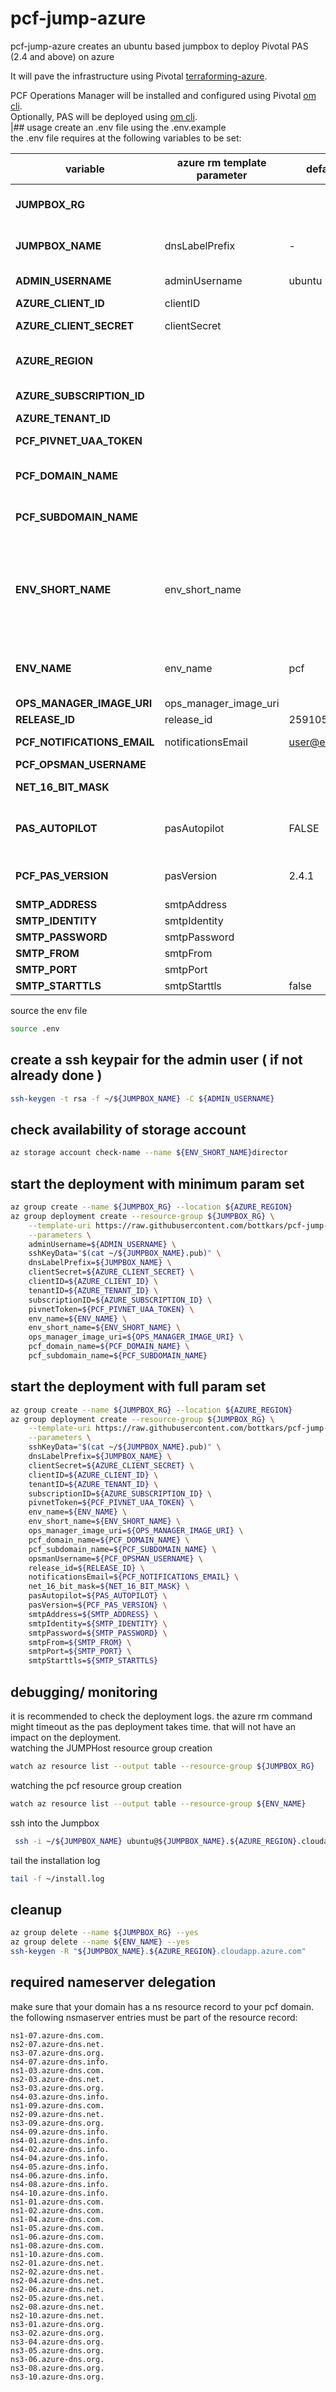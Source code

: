 # pcf-jump-azure

pcf-jump-azure creates an ubuntu based jumpbox to deploy Pivotal PAS (2.4 and above) on azure  

It will pave the infrastructure using Pivotal [terraforming-azure](https://github.com/pivotal-cf/terraforming-azure).  

PCF Operations Manager will be installed and configured using Pivotal [om cli](https://github.com/pivotal-cf/om).  
Optionally, PAS will be deployed using [om cli](https://github.com/pivotal-cf/om).  
|## usage 
create an .env file using the .env.example  
the .env file requires at the following variables to be set:  

| variable                    | azure rm template parameter | default value     | mandatory | description                                                                                                                                                     |
|-----------------------------|-----------------------------|-------------------|-----------|-----------------------------------------------------------------------------------------------------------------------------------------------------------------|
| **JUMPBOX_RG**              |                             |                   | yes       | the name of the ressource group for the JumpBox                                                                                                                 |
| **JUMPBOX_NAME**            | dnsLabelPrefix              | -                 | yes       | the JumpBox hostname , must be unique for the region !                                                                                                          |
| **ADMIN_USERNAME**          | adminUsername               | ubuntu            | no        | the jimpbox os username                                                                                                                                         |
| **AZURE_CLIENT_ID**         | clientID                    |                   | true      | *Azure Service Principal*                                                                                                                                       |
| **AZURE_CLIENT_SECRET**     | clientSecret                |                   |           | *Service Principal client secret*                                                                                                                               |
| **AZURE_REGION**            |                             |                   |           | used from az resource group command, no default                                                                                                                 |
| **AZURE_SUBSCRIPTION_ID**   |                             |                   |           | Your Azure Subscription ID,                                                                                                                                     |
| **AZURE_TENANT_ID**         |                             |                   |           | Your AZURE tenant                                                                                                                                               |
| **PCF_PIVNET_UAA_TOKEN**    |                             |                   | yes       | Your Token from Pivotal Network                                                                                                                                 |
| **PCF_DOMAIN_NAME**         |                             |                   | yes       | the domain your pcf subdomain will be hosted in                                                                                                                 |
| **PCF_SUBDOMAIN_NAME**      |                             |                   | yes       | the subdomain name that will be created in your resource group                                                                                                  |
| **ENV_SHORT_NAME**          | env_short_name              |                   | yes       | *yourshortname* will be used as prefix for storage accounts and other azure resources. make sure you check storage account availability, see further down below |
| **ENV_NAME**                | env_name                    | pcf               |           | *pcf* this name will be prefix for azure resources and you opsman hostname                                                                                      |
| **OPS_MANAGER_IMAGE_URI**   | ops_manager_image_uri       |                   | no        | a 2.4 opsman image url                                                                                                                                          |
| **RELEASE_ID**              | release_id                  | 259105            | no        | **                                                                                                                                                              |
| **PCF_NOTIFICATIONS_EMAIL** | notificationsEmail          | user@example.com" |           | wher to sent PCF Notifications                                                                                                                                  |
| **PCF_OPSMAN_USERNAME**     |                             |                   |           | *opsman*                                                                                                                                                        |
| **NET_16_BIT_MASK**         |                             |                   |           | *10.10* 16 bit network mask, defaul 10.10                                                                                                                       |
| **PAS_AUTOPILOT**           | pasAutopilot                | FALSE             |           | Autoinstall PAS, RABBIT, MYSQL, Spring Service when set to true                                                                                                 |
| **PCF_PAS_VERSION**         | pasVersion                  | 2.4.1             | no        | the version of PAS, must be 2.4.0 or greater                                                                                                                    |
| **SMTP_ADDRESS**            | smtpAddress                 |                   | no        | "mysmtp.example.com"                                                                                                                                            |
| **SMTP_IDENTITY**           | smtpIdentity                |                   | no        | "mysmtpuser"                                                                                                                                                    |
| **SMTP_PASSWORD**           | smtpPassword                |                   | no        | "mysmtppass"                                                                                                                                                    |
| **SMTP_FROM**               | smtpFrom                    |                   | no        | "from@example.com"                                                                                                                                              |
| **SMTP_PORT**               | smtpPort                    |                   | no        | "587"                                                                                                                                                           |
| **SMTP_STARTTLS**           | smtpStarttls                | false             | no        | true or false                                                                                                                                                   |
source the env file  
```bash
source .env
```

## create a ssh keypair for the admin user ( if not already done )

```bash
ssh-keygen -t rsa -f ~/${JUMPBOX_NAME} -C ${ADMIN_USERNAME}
```

## check availability of storage account  

```bash
az storage account check-name --name ${ENV_SHORT_NAME}director
```

## start the deployment with minimum param set

```bash
az group create --name ${JUMPBOX_RG} --location ${AZURE_REGION}
az group deployment create --resource-group ${JUMPBOX_RG} \
    --template-uri https://raw.githubusercontent.com/bottkars/pcf-jump-azure/master/azuredeploy.json \
    --parameters \
    adminUsername=${ADMIN_USERNAME} \
    sshKeyData="$(cat ~/${JUMPBOX_NAME}.pub)" \
    dnsLabelPrefix=${JUMPBOX_NAME} \
    clientSecret=${AZURE_CLIENT_SECRET} \
    clientID=${AZURE_CLIENT_ID} \
    tenantID=${AZURE_TENANT_ID} \
    subscriptionID=${AZURE_SUBSCRIPTION_ID} \
    pivnetToken=${PCF_PIVNET_UAA_TOKEN} \
    env_name=${ENV_NAME} \
    env_short_name=${ENV_SHORT_NAME} \
    ops_manager_image_uri=${OPS_MANAGER_IMAGE_URI} \
    pcf_domain_name=${PCF_DOMAIN_NAME} \
    pcf_subdomain_name=${PCF_SUBDOMAIN_NAME}
```

## start the deployment with full param set

```bash
az group create --name ${JUMPBOX_RG} --location ${AZURE_REGION}
az group deployment create --resource-group ${JUMPBOX_RG} \
    --template-uri https://raw.githubusercontent.com/bottkars/pcf-jump-azure/master/azuredeploy.json \
    --parameters \
    sshKeyData="$(cat ~/${JUMPBOX_NAME}.pub)" \
    dnsLabelPrefix=${JUMPBOX_NAME} \
    clientSecret=${AZURE_CLIENT_SECRET} \
    clientID=${AZURE_CLIENT_ID} \
    tenantID=${AZURE_TENANT_ID} \
    subscriptionID=${AZURE_SUBSCRIPTION_ID} \
    pivnetToken=${PCF_PIVNET_UAA_TOKEN} \
    env_name=${ENV_NAME} \
    env_short_name=${ENV_SHORT_NAME} \
    ops_manager_image_uri=${OPS_MANAGER_IMAGE_URI} \
    pcf_domain_name=${PCF_DOMAIN_NAME} \
    pcf_subdomain_name=${PCF_SUBDOMAIN_NAME} \
    opsmanUsername=${PCF_OPSMAN_USERNAME} \
    release_id=${RELEASE_ID} \
    notificationsEmail=${PCF_NOTIFICATIONS_EMAIL} \
    net_16_bit_mask=${NET_16_BIT_MASK} \
    pasAutopilot=${PAS_AUTOPILOT} \
    pasVersion=${PCF_PAS_VERSION} \
    smtpAddress=${SMTP_ADDRESS} \
    smtpIdentity=${SMTP_IDENTITY} \
    smtpPassword=${SMTP_PASSWORD} \
    smtpFrom=${SMTP_FROM} \
    smtpPort=${SMTP_PORT} \
    smtpStarttls=${SMTP_STARTTLS}
```

## debugging/ monitoring

it is recommended to check the deployment logs. the azure rm command might timeout as the pas deployment takes time. that will not have an impact on the deployment.  
watching the JUMPHost resource group creation  

```bash
watch az resource list --output table --resource-group ${JUMPBOX_RG}
```

watching the pcf resource group creation  

```bash
watch az resource list --output table --resource-group ${ENV_NAME}
```

ssh into the Jumpbox  

```bash
 ssh -i ~/${JUMPBOX_NAME} ubuntu@${JUMPBOX_NAME}.${AZURE_REGION}.cloudapp.azure.com
```

tail the installation log  

```bash
tail -f ~/install.log
```

## cleanup

```bash
az group delete --name ${JUMPBOX_RG} --yes
az group delete --name ${ENV_NAME} --yes
ssh-keygen -R "${JUMPBOX_NAME}.${AZURE_REGION}.cloudapp.azure.com"
```

## required nameserver delegation

make sure that your domain has a ns resource record to your pcf domain.  
the  following nsmaserver entries must be part of the resource record:   

```
ns1-07.azure-dns.com.
ns2-07.azure-dns.net.
ns3-07.azure-dns.org.
ns4-07.azure-dns.info.
ns1-03.azure-dns.com.
ns2-03.azure-dns.net.
ns3-03.azure-dns.org.
ns4-03.azure-dns.info.
ns1-09.azure-dns.com.
ns2-09.azure-dns.net.
ns3-09.azure-dns.org.
ns4-09.azure-dns.info.
ns4-01.azure-dns.info.
ns4-02.azure-dns.info.
ns4-04.azure-dns.info.
ns4-05.azure-dns.info.
ns4-06.azure-dns.info.
ns4-08.azure-dns.info.
ns4-10.azure-dns.info.
ns1-01.azure-dns.com.
ns1-02.azure-dns.com.
ns1-04.azure-dns.com.
ns1-05.azure-dns.com.
ns1-06.azure-dns.com.
ns1-08.azure-dns.com.
ns1-10.azure-dns.com.
ns2-01.azure-dns.net.
ns2-02.azure-dns.net.
ns2-04.azure-dns.net.
ns2-06.azure-dns.net.
ns2-05.azure-dns.net.
ns2-08.azure-dns.net.
ns2-10.azure-dns.net.
ns3-01.azure-dns.org.
ns3-02.azure-dns.org.
ns3-04.azure-dns.org.
ns3-05.azure-dns.org.
ns3-06.azure-dns.org.
ns3-08.azure-dns.org.
ns3-10.azure-dns.org.
```
